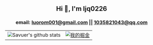 
## <p align="center">Hi 👋, I'm ljq0226</p>
### <p align="center"> email: luorom001@gmail.com || 1035821043@qq.com</p>

<p align="center">
  <table>
  <tr>
<td><img src="https://github-readme-stats.vercel.app/api?username=ljq0226&theme=dark&show_icons=true?count_private=true"  alt="Savuer's github stats"/></td>
    <td>
      <a href="https://juejin.cn/user/3993904418408455/posts" >
        <img src = "https://5fjqcfadjd.hk.aircode.run/juejin?uid=3993904418408455" alt="我的掘金" aligin="right"/>
      </a> 
    </td>
  </tr>
</table>
</p>

<!---
ljq0226/ljq0226 is a ✨ special ✨ repository because its `README.md` (this file) appears on your GitHub profile.
You can click the Preview link to take a look at your changes.
--->



